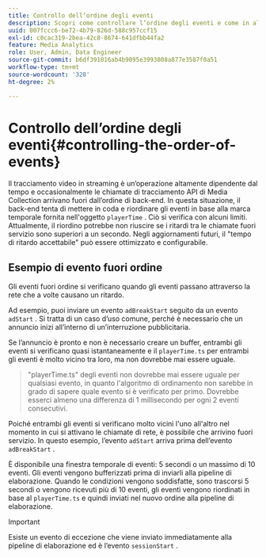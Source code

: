 ```yaml
---
title: Controllo dell’ordine degli eventi
description: Scopri come controllare l’ordine degli eventi e come in alcuni casi gli eventi vengono riordinati in base alla marca temporale fornita nell’oggetto playerTime .
uuid: 007fccc6-be72-4b79-826d-588c957ccf15
exl-id: c0cac319-2bea-42c8-8674-641dfbb44fa2
feature: Media Analytics
role: User, Admin, Data Engineer
source-git-commit: b6df391016ab4b9095e3993808a877e3587f0a51
workflow-type: tm+mt
source-wordcount: '328'
ht-degree: 2%

---
```


# Controllo dell’ordine degli eventi{#controlling-the-order-of-events}

Il tracciamento video in streaming è un’operazione altamente dipendente dal tempo e occasionalmente le chiamate di tracciamento API di Media Collection arrivano fuori dall’ordine di back-end. In questa situazione, il back-end tenta di mettere in coda e riordinare gli eventi in base alla marca temporale fornita nell&#39;oggetto `playerTime` .  Ciò si verifica con alcuni limiti. Attualmente, il riordino potrebbe non riuscire se i ritardi tra le chiamate fuori servizio sono superiori a un secondo. Negli aggiornamenti futuri, il &quot;tempo di ritardo accettabile&quot; può essere ottimizzato e configurabile.

## Esempio di evento fuori ordine

Gli eventi fuori ordine si verificano quando gli eventi passano attraverso la rete che a volte causano un ritardo.

Ad esempio, puoi inviare un evento `adBreakStart` seguito da un evento `adStart` . Si tratta di un caso d’uso comune, perché è necessario che un annuncio inizi all’interno di un’interruzione pubblicitaria.

Se l’annuncio è pronto e non è necessario creare un buffer, entrambi gli eventi si verificano quasi istantaneamente e il `playerTime.ts` per entrambi gli eventi è molto vicino tra loro, ma non dovrebbe mai essere uguale.

> &quot;playerTime.ts&quot; degli eventi non dovrebbe mai essere uguale per qualsiasi evento, in quanto l&#39;algoritmo di ordinamento non sarebbe in grado di sapere quale evento si è verificato per primo. Dovrebbe esserci almeno una differenza di 1 millisecondo per ogni 2 eventi consecutivi.

Poiché entrambi gli eventi si verificano molto vicini l&#39;uno all&#39;altro nel momento in cui si attivano le chiamate di rete, è possibile che arrivino fuori servizio. In questo esempio, l’evento `adStart` arriva prima dell’evento `adBreakStart` .


È disponibile una finestra temporale di eventi: 5 secondi o un massimo di 10 eventi. Gli eventi vengono bufferizzati prima di inviarli alla pipeline di elaborazione. Quando le condizioni vengono soddisfatte, sono trascorsi 5 secondi o vengono ricevuti più di 10 eventi, gli eventi vengono riordinati in base al `playerTime.ts` e quindi inviati nel nuovo ordine alla pipeline di elaborazione.

>[!IMPORTANT]
>
>Esiste un evento di eccezione che viene inviato immediatamente alla pipeline di elaborazione ed è l’evento `sessionStart` .
